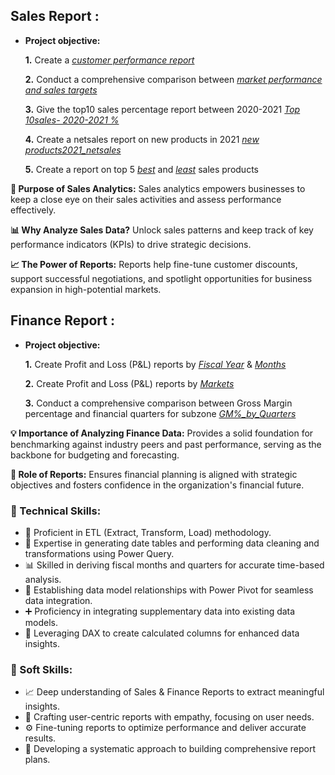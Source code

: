 ## Sales Report :


- **Project objective:** 

    **1.** Create a _[customer performance report]( https://github.com/SrikarDuriseti/Advanced_Excel-Sales_Analytics_Project/blob/main/CustomerSales_India_Report.pdf)_ 

    **2.** Conduct a comprehensive comparison between _[market performance and sales targets](https://github.com/SrikarDuriseti/Advanced_Excel-Sales_Analytics_Project/blob/main/MarketPerformance_vs_Target.pdf)_

    **3.** Give the top10 sales percentage report between 2020-2021 _[Top 10sales- 2020-2021 %](https://github.com/SrikarDuriseti/Advanced_Excel-Sales_Analytics_Project/blob/main/Top_10_Sales_2020-2021%25.pdf)_

    **4.** Create a netsales report on new products in 2021 _[new products2021_netsales](https://github.com/SrikarDuriseti/Advanced_Excel-Sales_Analytics_Project/blob/main/New_products2021.pdf)_

    **5.** Create a report on top 5 _[best](https://github.com/SrikarDuriseti/Advanced_Excel-Sales_Analytics_Project/blob/main/top_5_best_product_sales.pdf)_ and _[least](https://github.com/SrikarDuriseti/Advanced_Excel-Sales_Analytics_Project/blob/main/Top_5_least_selling_products.pdf)_ sales products 

   
**🌟 Purpose of Sales Analytics:** Sales analytics empowers businesses to keep a close eye on their sales activities and assess performance effectively.

**📊 Why Analyze Sales Data?** Unlock sales patterns and keep track of key performance indicators (KPIs) to drive strategic decisions.

**📈 The Power of Reports:** Reports help fine-tune customer discounts, support successful negotiations, and spotlight opportunities for business expansion in high-potential markets.

## Finance Report :

- **Project objective:** 

    **1.** Create Profit and Loss (P&L) reports by _[Fiscal Year](https://github.com/SrikarDuriseti/Advanced_Excel-Sales_Analytics_Project/blob/main/P%26L_FiscalYear.pdf)_ & _[Months](https://github.com/SrikarDuriseti/Advanced_Excel-Sales_Analytics_Project/blob/main/P%26L_FiscalMonths.pdf)_ 

   **2.** Create Profit and Loss (P&L) reports by _[Markets](https://github.com/SrikarDuriseti/Advanced_Excel-Sales_Analytics_Project/blob/main/P%26L_by_Market.pdf)_

   **3.** Conduct a comprehensive comparison between Gross Margin percentage and financial quarters for subzone _[GM%_by_Quarters](https://github.com/SrikarDuriseti/Advanced_Excel-Sales_Analytics_Project/blob/main/GM%25_by_Quarters.pdf)_

 
**💡 Importance of Analyzing Finance Data:** Provides a solid foundation for benchmarking against industry peers and past performance, serving as the backbone for budgeting and forecasting.

**📑 Role of Reports:** Ensures financial planning is aligned with strategic objectives and fosters confidence in the organization's financial future.

### **🔧 Technical Skills:**
- 🚀 Proficient in ETL (Extract, Transform, Load) methodology.
- 📅 Expertise in generating date tables and performing data cleaning and transformations using Power Query.
- 📊 Skilled in deriving fiscal months and quarters for accurate time-based analysis.
- 🔗 Establishing data model relationships with Power Pivot for seamless data integration.
- ➕ Proficiency in integrating supplementary data into existing data models.
- 📐 Leveraging DAX to create calculated columns for enhanced data insights.

### **🌟 Soft Skills:**
- 📈 Deep understanding of Sales & Finance Reports to extract meaningful insights.
- 🎯 Crafting user-centric reports with empathy, focusing on user needs.
- ⚙️ Fine-tuning reports to optimize performance and deliver accurate results.
- 📝 Developing a systematic approach to building comprehensive report plans.

